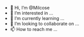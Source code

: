 - 👋 Hi, I’m @Milcose
- 👀 I’m interested in ...
- 🌱 I’m currently learning ...
- 💞️ I’m looking to collaborate on ...
- 📫 How to reach me ...

<!---
Milcose/Milcose is a ✨ special ✨ repository because its `README.md` (this file) appears on your GitHub profile.
You can click the Preview link to take a look at your changes.
--->
